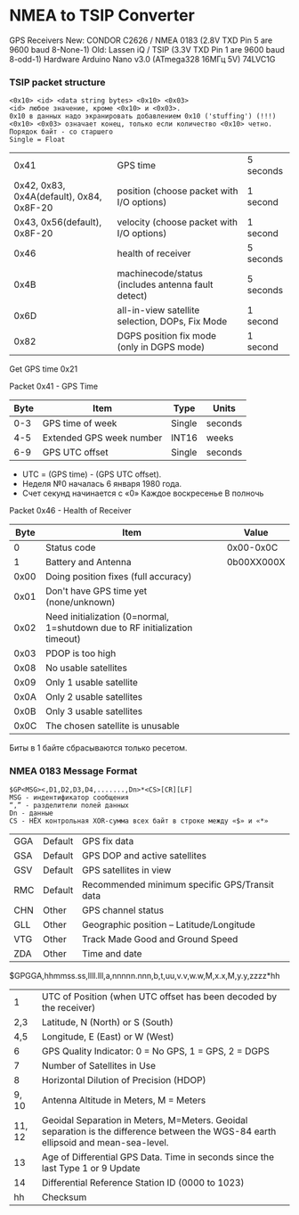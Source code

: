 # NMEA to TSIP Converter

GPS Receivers
New: CONDOR C2626 / NMEA 0183 (2.8V TXD Pin 5 are 9600 baud 8-None-1)
Old: Lassen iQ / TSIP (3.3V TXD Pin 1 are 9600 baud 8-odd-1)
Hardware
Arduino Nano v3.0 (ATmega328 16МГц 5V)
74LVC1G

### TSIP packet structure

    <0x10> <id> <data string bytes> <0x10> <0x03>
    <id> любое значение, кроме <0x10> и <0x03>.
    0x10 в данных надо экранировать добавлением 0x10 ('stuffing') (!!!)
    <0x10> <0x03> означает конец, только если количество <0x10> четно.
    Порядок байт - со старшего
    Single = Float
	
| | | |
|------|----------------|----------|
| 0x41 |	GPS time	| 5 seconds|
| 0x42, 0x83, 0x4A(default), 0x84, 0x8F-20	| position (choose packet with I/O options)	| 1 second |
| 0x43, 0x56(default), 0x8F-20	| velocity (choose packet with I/O options)	| 1 second |
| 0x46	| health of receiver	| 5 seconds |
| 0x4B	| machinecode/status (includes antenna fault detect)	| 5 seconds |
| 0x6D	| all-in-view satellite selection, DOPs, Fix Mode	| 1 second |
| 0x82	| DGPS position fix mode (only in DGPS mode)	| 1 second |

Get GPS time 0x21

Packet 0x41 - GPS Time 

| Byte	|			Item			 | Type	    | Units      |
|-------|----------------------------|----------|------------|
| 0-3	|	GPS time of week		 | 	Single	|  seconds   |
| 4-5	|	Extended GPS week number | 	INT16	|  weeks     |
| 6-9	|	GPS UTC offset			 | 	Single	|  seconds   |
* UTC = (GPS time) - (GPS UTC offset).
* Неделя №0 началась 6 января 1980 года.
* Счет секунд начинается с «0» Каждое воскресенье В полночь

Packet 0x46 - Health of Receiver

| Byte |	Item |	Value |
|------|---------|--------|
| 0	| Status code			| 0x00-0x0C                                                |
| 1	| Battery and Antenna | 0b00XX000X                                                 |
| 0x00 | Doing position fixes (full accuracy)                                          |
| 0x01 | Don't have GPS time yet (none/unknown)                                        |
| 0x02 | Need initialization (0=normal, 1=shutdown due to RF initialization timeout)   |
| 0x03 | PDOP is too high                                                              |
| 0x08 | No usable satellites                                                          |
| 0x09 | Only 1 usable satellite                                                       |
| 0x0A | Only 2 usable satellites                                                      |
| 0x0B | Only 3 usable satellites                                                      |
| 0x0C | The chosen satellite is unusable                                              |
Биты в 1 байте сбрасываются только ресетом.

### NMEA 0183 Message Format

    $GP<MSG><,D1,D2,D3,D4,.......,Dn>*<CS>[CR][LF]
    MSG - индентификатор сообщения
    “,” - разделители полей данных
    Dn - данные
    CS - HЁX контрольная XOR-сумма всех байт в строке между «$» и «*»

| | | |
|------|----------------|----------|
GGA	|	Default | GPS fix data |
GSA	|	Default | GPS DOP and active satellites |
GSV	|	Default | GPS satellites in view |
RMC |	Default | Recommended minimum specific GPS/Transit data   |
CHN	|	Other	|  GPS channel status                             |
GLL	|	Other	|  Geographic position – Latitude/Longitude       |
VTG	|	Other	|  Track Made Good and Ground Speed               |
ZDA	|	Other	|  Time and date                                  |

$GPGGA,hhmmss.ss,llll.lll,a,nnnnn.nnn,b,t,uu,v.v,w.w,M,x.x,M,y.y,zzzz*hh<CR><LF>

|   | |
|---|----------------|
1	| UTC of Position (when UTC offset has been decoded by the receiver)                                                                     |
2,3	| Latitude, N (North) or S (South)                                                                                                       |
4,5	| Longitude, E (East) or W (West)                                                                                                        |
6	| GPS Quality Indicator: 0 = No GPS, 1 = GPS, 2 = DGPS                                                                                   |
7	| Number of Satellites in Use                                                                                                            |
8	| Horizontal Dilution of Precision (HDOP)                                                                                                |
9, 10	| Antenna Altitude in Meters, M = Meters                                                                                             |
11, 12	| Geoidal Separation in Meters, M=Meters. Geoidal separation is the difference between the WGS-84 earth ellipsoid and mean-sea-level.|
13	| Age of Differential GPS Data. Time in seconds since the last Type 1 or 9 Update                                                        |
14	| Differential Reference Station ID (0000 to 1023)                                                                                       |
hh	| Checksum                                                                                                                               |


